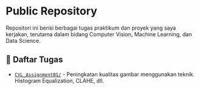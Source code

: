 # Public Repository

Repositori ini berisi berbagai tugas praktikum dan proyek yang saya kerjakan, terutama dalam bidang Computer Vision, Machine Learning, dan Data Science.

## 📁 Daftar Tugas

- [`CVL_Assignment01/`](CVL_Assignment01/) - Peningkatan kualitas gambar menggunakan teknik Histogram Equalization, CLAHE, dll.
